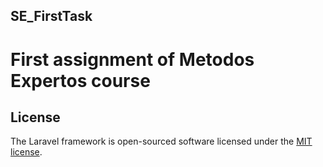 ## SE_FirstTask

# First assignment of Metodos Expertos course

## License

The Laravel framework is open-sourced software licensed under the [MIT license](https://opensource.org/licenses/MIT).
